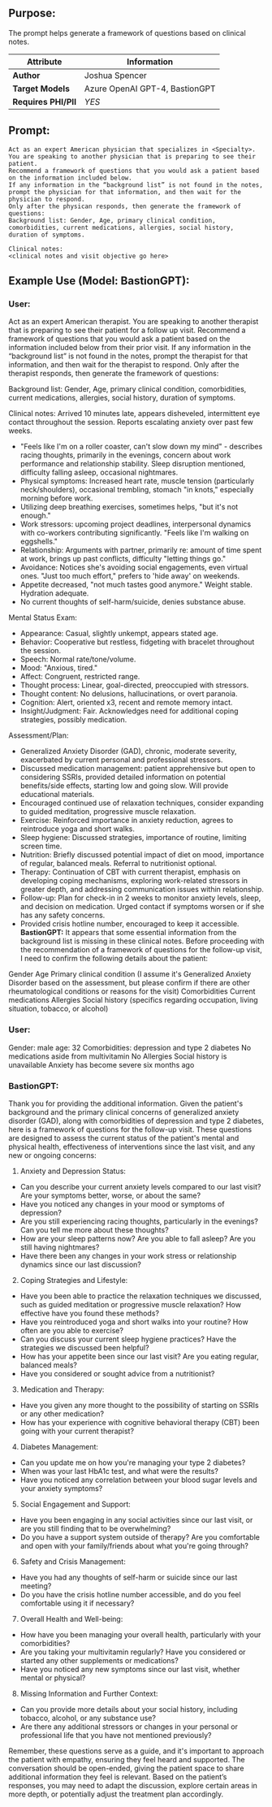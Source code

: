 ## Purpose:   
The prompt helps generate a framework of questions based on clinical notes.

| **Attribute** | **Information**       |
|---------------------|-----------------------|
| **Author** | Joshua Spencer |
| **Target Models** | Azure OpenAI GPT-4, BastionGPT |
| **Requires PHI/PII** | *YES* |


## Prompt:
```
Act as an expert American physician that specializes in <Specialty>. 
You are speaking to another physician that is preparing to see their patient. 
Recommend a framework of questions that you would ask a patient based on the information included below. 
If any information in the “background list” is not found in the notes, prompt the physician for that information, and then wait for the physician to respond. 
Only after the physican responds, then generate the framework of questions:
Background list: Gender, Age, primary clinical condition, comorbidities, current medications, allergies, social history, duration of symptoms.

Clinical notes:
<clinical notes and visit objective go here>
```

## Example Use (Model: BastionGPT):

### **User:** 
Act as an expert American therapist. You are speaking to another therapist that is preparing to see their patient for a follow up visit. Recommend a framework of questions that you would ask a patient based on the information included below from their prior visit. If any information in the “background list” is not found in the notes, prompt the therapist for that information, and then wait for the therapist to respond. Only after the therapist responds, then generate the framework of questions:

Background list: Gender, Age, primary clinical condition, comorbidities, current medications, allergies, social history, duration of symptoms.

Clinical notes:
Arrived 10 minutes late, appears disheveled, intermittent eye contact throughout the session. Reports escalating anxiety over past few weeks. 

- "Feels like I'm on a roller coaster, can't slow down my mind" - describes racing thoughts, primarily in the evenings, concern about work performance and relationship stability. Sleep disruption mentioned, difficulty falling asleep, occasional nightmares. 
- Physical symptoms: Increased heart rate, muscle tension (particularly neck/shoulders), occasional trembling, stomach "in knots," especially morning before work. 
- Utilizing deep breathing exercises, sometimes helps, "but it's not enough." 
- Work stressors: upcoming project deadlines, interpersonal dynamics with co-workers contributing significantly. "Feels like I'm walking on eggshells." 
- Relationship: Arguments with partner, primarily re: amount of time spent at work, brings up past conflicts, difficulty "letting things go."
- Avoidance: Notices she's avoiding social engagements, even virtual ones. "Just too much effort," prefers to 'hide away' on weekends.
- Appetite decreased, "not much tastes good anymore." Weight stable. Hydration adequate.
- No current thoughts of self-harm/suicide, denies substance abuse. 

Mental Status Exam: 
- Appearance: Casual, slightly unkempt, appears stated age.
- Behavior: Cooperative but restless, fidgeting with bracelet throughout the session.
- Speech: Normal rate/tone/volume. 
- Mood: "Anxious, tired."
- Affect: Congruent, restricted range.
- Thought process: Linear, goal-directed, preoccupied with stressors.
- Thought content: No delusions, hallucinations, or overt paranoia. 
- Cognition: Alert, oriented x3, recent and remote memory intact.
- Insight/Judgment: Fair. Acknowledges need for additional coping strategies, possibly medication.

Assessment/Plan:
- Generalized Anxiety Disorder (GAD), chronic, moderate severity, exacerbated by current personal and professional stressors.
- Discussed medication management: patient apprehensive but open to considering SSRIs, provided detailed information on potential benefits/side effects, starting low and going slow. Will provide educational materials.
- Encouraged continued use of relaxation techniques, consider expanding to guided meditation, progressive muscle relaxation. 
- Exercise: Reinforced importance in anxiety reduction, agrees to reintroduce yoga and short walks.
- Sleep hygiene: Discussed strategies, importance of routine, limiting screen time. 
- Nutrition: Briefly discussed potential impact of diet on mood, importance of regular, balanced meals. Referral to nutritionist optional.
- Therapy: Continuation of CBT with current therapist, emphasis on developing coping mechanisms, exploring work-related stressors in greater depth, and addressing communication issues within relationship. 
- Follow-up: Plan for check-in in 2 weeks to monitor anxiety levels, sleep, and decision on medication. Urged contact if symptoms worsen or if she has any safety concerns.
- Provided crisis hotline number, encouraged to keep it accessible.
**BastionGPT:** It appears that some essential information from the background list is missing in these clinical notes. Before proceeding with the recommendation of a framework of questions for the follow-up visit, I need to confirm the following details about the patient:

Gender
Age
Primary clinical condition (I assume it's Generalized Anxiety Disorder based on the assessment, but please confirm if there are other rheumatological conditions or reasons for the visit)
Comorbidities
Current medications
Allergies
Social history (specifics regarding occupation, living situation, tobacco, or alcohol)

### **User:**
Gender: male
age: 32
Comorbidities: depression and type 2 diabetes
No medications aside from multivitamin
No Allergies
Social history is unavailable 
Anxiety has become severe six months ago

### **BastionGPT:**

Thank you for providing the additional information. Given the patient's background and the primary clinical concerns of generalized anxiety disorder (GAD), along with comorbidities of depression and type 2 diabetes, here is a framework of questions for the follow-up visit. These questions are designed to assess the current status of the patient's mental and physical health, effectiveness of interventions since the last visit, and any new or ongoing concerns:
1.	Anxiety and Depression Status:
- Can you describe your current anxiety levels compared to our last visit? Are your symptoms better, worse, or about the same?
- Have you noticed any changes in your mood or symptoms of depression?
- Are you still experiencing racing thoughts, particularly in the evenings? Can you tell me more about these thoughts?
- How are your sleep patterns now? Are you able to fall asleep? Are you still having nightmares?
- Have there been any changes in your work stress or relationship dynamics since our last discussion?
2.	Coping Strategies and Lifestyle:
- Have you been able to practice the relaxation techniques we discussed, such as guided meditation or progressive muscle relaxation? How effective have you found these methods?
- Have you reintroduced yoga and short walks into your routine? How often are you able to exercise?
- Can you discuss your current sleep hygiene practices? Have the strategies we discussed been helpful?
- How has your appetite been since our last visit? Are you eating regular, balanced meals?
- Have you considered or sought advice from a nutritionist?
3.	Medication and Therapy:
- Have you given any more thought to the possibility of starting on SSRIs or any other medication?
- How has your experience with cognitive behavioral therapy (CBT) been going with your current therapist?
4.	Diabetes Management:
- Can you update me on how you're managing your type 2 diabetes?
- When was your last HbA1c test, and what were the results?
- Have you noticed any correlation between your blood sugar levels and your anxiety symptoms?
5.	Social Engagement and Support:
- Have you been engaging in any social activities since our last visit, or are you still finding that to be overwhelming?
- Do you have a support system outside of therapy? Are you comfortable and open with your family/friends about what you're going through?
6.	Safety and Crisis Management:
- Have you had any thoughts of self-harm or suicide since our last meeting?
- Do you have the crisis hotline number accessible, and do you feel comfortable using it if necessary?
7.	Overall Health and Well-being:
- How have you been managing your overall health, particularly with your comorbidities?
- Are you taking your multivitamin regularly? Have you considered or started any other supplements or medications?
- Have you noticed any new symptoms since our last visit, whether mental or physical?
8.	Missing Information and Further Context:
- Can you provide more details about your social history, including tobacco, alcohol, or any substance use?
- Are there any additional stressors or changes in your personal or professional life that you have not mentioned previously?

Remember, these questions serve as a guide, and it's important to approach the patient with empathy, ensuring they feel heard and supported. The conversation should be open-ended, giving the patient space to share additional information they feel is relevant. Based on the patient’s responses, you may need to adapt the discussion, explore certain areas in more depth, or potentially adjust the treatment plan accordingly.
